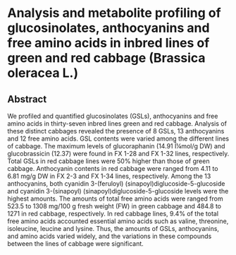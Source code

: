 # Analysis and metabolite profiling of glucosinolates, anthocyanins and free amino acids in inbred lines of green and red cabbage (Brassica oleracea L.)

## Abstract

We profiled and quantified glucosinolates (GSLs), anthocyanins and free amino acids in thirty-seven inbred lines green and red cabbage. Analysis of these distinct cabbages revealed the presence of 8 GSLs, 13 anthocyanins and 12 free amino acids. GSL contents were varied among the different lines of cabbage. The maximum levels of glucoraphanin (14.91 Î¼mol/g DW) and glucobrassicin (12.37) were found in FX 1-28 and FX 1-32 lines, respectively. Total GSLs in red cabbage lines were 50% higher than those of green cabbage. Anthocyanin contents in red cabbage were ranged from 4.11 to 6.81 mg/g DW in FX 2-3 and FX 1-34 lines, respectively. Among the 13 anthocyanins, both cyanidin 3-(feruloyl) (sinapoyl)diglucoside-5-glucoside and cyanidin 3-(sinapoyl) (sinapoyl)diglucoside-5-glucoside levels were the highest amounts. The amounts of total free amino acids were ranged from 523.5 to 1308 mg/100 g fresh weight (FW) in green cabbage and 484.8 to 1271 in red cabbage, respectively. In red cabbage lines, 9.4% of the total free amino acids accounted essential amino acids such as valine, threonine, isoleucine, leucine and lysine. Thus, the amounts of GSLs, anthocyanins, and amino acids varied widely, and the variations in these compounds between the lines of cabbage were significant.